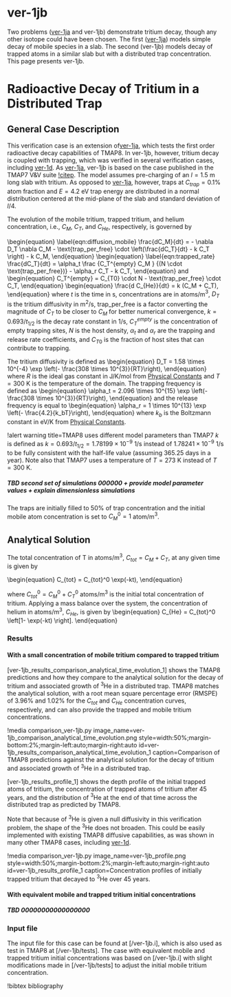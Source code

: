 # ver-1jb

Two problems ([ver-1ja](ver-1ja.md) and ver-1jb) demonstrate tritium decay, though any other isotope could have been chosen.
The first ([ver-1ja](ver-1ja.md)) models simple decay of mobile species in a slab.
The second (ver-1jb) models decay of trapped atoms in a similar slab but with a distributed trap concentration.
This page presents ver-1jb.

# Radioactive Decay of Tritium in a Distributed Trap

## General Case Description

This verification case is an extension of[ver-1ja](ver-1ja.md), which tests the first order radioactive decay capabilities of TMAP8.
In ver-1jb, however, tritium decay is coupled with trapping, which was verified in several verification cases, including [ver-1d](ver-1d.md).
As [ver-1ja](ver-1ja.md), ver-1jb is based on the case published in the TMAP7 V&V suite [!citep](ambrosek2008verification).
The model assumes pre-charging of an $l=1.5$ m long slab with tritium.
As opposed to [ver-1ja](ver-1ja.md), however, traps at $C_{trap} = 0.1$% atom fraction
and $E=4.2$ eV trap energy are distributed in a normal distribution centered at the mid-plane of the slab and standard deviation of $l/4$.

The evolution of the mobile tritium, trapped tritium, and helium concentration, i.e.,
$C_M$, $C_T$, and $C_{He}$, respectively, is governed by

\begin{equation}
    \label{eqn:diffusion_mobile}
    \frac{dC_M}{dt} = - \nabla D_T \nabla C_M - \text{trap\_per\_free} \cdot \left(\frac{dC_T}{dt} - k C_T \right) - k C_M,
\end{equation}
\begin{equation}
    \label{eqn:trapped_rate}
    \frac{dC_T}{dt} = \alpha_t  \frac {C_T^{empty} C_M } {(N \cdot \text{trap\_per\_free})} - \alpha_r C_T - k C_T,
\end{equation}
and
\begin{equation}
    C_T^{empty} = C_{T0} \cdot N - \text{trap\_per\_free} \cdot C_T,
\end{equation}
\begin{equation}
    \frac{d C_{He}}{dt} = k (C_M + C_T),
\end{equation}
where $t$ is the time in s, concentrations are in atoms/m$^3$,
$D_T$ is the tritium diffusivity in m$^2$/s,
$\text{trap\_per\_free}$ is a factor converting the magnitude of $C_T$ to be closer to $C_M$ for better numerical convergence,
$k= 0.693/t_{1/2}$ is the decay rate constant in 1/s,
$C_T^{empty}$ is the concentration of empty trapping sites,
$N$ is the host density,
$\alpha_t$ and $\alpha_r$ are the trapping and release rate coefficients,
and $C_{T0}$ is the fraction of host sites that can contribute to trapping.

The tritium diffusivity is defined as
\begin{equation}
    D_T = 1.58 \times 10^{-4} \exp \left(- \frac{308 \times 10^{3}}{RT}\right),
\end{equation}
where $R$ is the ideal gas constant in J/K/mol from [Physical Constants](https://mooseframework.inl.gov/tmap8/source/utils/PhysicalConstants.html) and $T=300$ K is the temperature of the domain.
The trapping frequency is defined as
\begin{equation}
    \alpha_t = 2.096 \times 10^{15} \exp \left(- \frac{308 \times 10^{3}}{RT}\right),
\end{equation}
and the release frequency is equal to
\begin{equation}
    \alpha_r = 1 \times 10^{13} \exp \left(- \frac{4.2}{k_bT}\right),
\end{equation}
where $k_b$ is the Boltzmann constant in eV/K from [Physical Constants](https://mooseframework.inl.gov/tmap8/source/utils/PhysicalConstants.html).

!alert warning title=TMAP8 uses different model parameters than TMAP7
$k$ is defined as $k= 0.693/t_{1/2}=1.78199 \times 10^{-9}$ 1/s instead of $1.78241 \times 10^{-9}$ 1/s to be fully consistent with the half-life value (assuming 365.25 days in a year).
Note also that TMAP7 uses a temperature of $T = 273$ K instead of $T = 300$ K.


##### TBD second set of simulations 000000 + provide model parameter values + explain dimensionless simulations
The traps are initially filled to 50% of trap concentration and the initial mobile atom concentration is set to $C_M^0 = 1$ atom/m$^3$.

## Analytical Solution

The total concentration of T in atoms/m$^3$, $C_{tot} = C_M + C_T$, at any given time is given by

\begin{equation}
    C_{tot} = C_{tot}^0 \exp(-kt),
\end{equation}

where $C_{tot}^0 = C_M^0 + C_T^0$ atoms/m$^3$ is the initial total concentration of tritium.
Applying a mass balance over the system, the concentration of helium in atoms/m$^3$, $C_{He}$, is given by
\begin{equation}
    C_{He} = C_{tot}^0 \left[1- \exp(-kt) \right].
\end{equation}

### Results

#### With a small concentration of mobile tritium compared to trapped tritium

[ver-1jb_results_comparison_analytical_time_evolution_1] shows the TMAP8 predictions and how they compare to the analytical solution
for the decay of tritium and associated growth of $^3$He in a distributed trap.
TMAP8 matches the analytical solution, with a root mean square percentage error
(RMSPE) of 3.96% and 1.02% for the $C_{tot}$ and $C_{He}$ concentration curves, respectively,
and can also provide the trapped and mobile tritium concentrations.

!media comparison_ver-1jb.py
       image_name=ver-1jb_comparison_analytical_time_evolution.png
       style=width:50%;margin-bottom:2%;margin-left:auto;margin-right:auto
       id=ver-1jb_results_comparison_analytical_time_evolution_1
       caption=Comparison of TMAP8 predictions against the analytical solution for the decay of tritium and associated growth of $^3$He in a distributed trap.

[ver-1jb_results_profile_1] shows the depth profile of the initial trapped atoms of tritium, the concentration of trapped atoms of
tritium after 45 years, and the distribution of $^3$He at the end of that time across the distributed trap as predicted by TMAP8.

Note that because of $^3$He is given a null diffusivity in this verification problem, the shape of the $^3$He does not broaden.
This could be easily implemented with existing TMAP8 diffusive capabilities, as was shown in many other TMAP8 cases,
including [ver-1d](ver-1d.md).

!media comparison_ver-1jb.py
       image_name=ver-1jb_profile.png
       style=width:50%;margin-bottom:2%;margin-left:auto;margin-right:auto
       id=ver-1jb_results_profile_1
       caption=Concentration profiles of initially trapped tritium that decayed to $^3$He over 45 years.

#### With equivalent mobile and trapped tritium initial concentrations


##### TBD 00000000000000000

### Input file

The input file for this case can be found at [/ver-1jb.i], which is also used as test in TMAP8 at [/ver-1jb/tests]. The case with equivalent mobile and trapped tritium initial concentrations was based on [/ver-1jb.i] with slight modifications made in [/ver-1jb/tests] to adjust the initial mobile tritium concentration.

!bibtex bibliography

